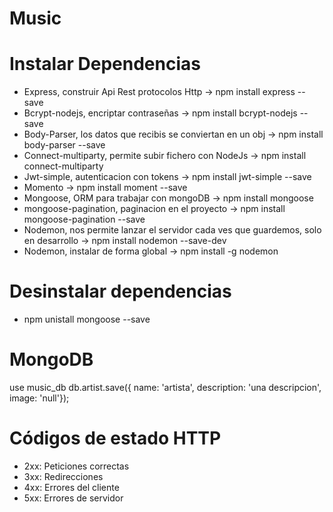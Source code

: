 # Music

# Instalar Dependencias

- Express, construir Api Rest protocolos Http -> npm install express --save
- Bcrypt-nodejs, encriptar contraseñas -> npm install bcrypt-nodejs --save
- Body-Parser, los datos que recibis se conviertan en un obj -> npm install body-parser --save
- Connect-multiparty, permite subir fichero con NodeJs -> npm install connect-multiparty
- Jwt-simple, autenticacion con tokens -> npm install jwt-simple --save
- Momento -> npm install moment --save
- Mongoose, ORM para trabajar con mongoDB -> npm install mongoose
- mongoose-pagination, paginacion en el proyecto -> npm install mongoose-pagination --save
- Nodemon, nos permite lanzar el servidor cada ves que guardemos, solo en desarrollo -> npm install nodemon --save-dev
- Nodemon, instalar de forma global -> npm install -g nodemon

# Desinstalar dependencias
- npm unistall mongoose --save

# MongoDB
use music_db
db.artist.save({ name: 'artista', description: 'una descripcion', image: 'null'});

# Códigos de estado HTTP

- 2xx: Peticiones correctas
- 3xx: Redirecciones
- 4xx: Errores del cliente
- 5xx: Errores de servidor
